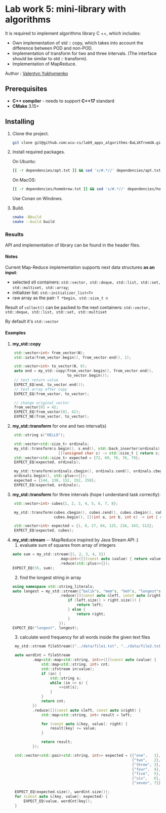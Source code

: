 # Lab work 5: mini-library with algorithms

It is required to implement algorithms library C ++, which includes:

- Own implementation of std :: copy, which takes into account the difference between POD and non-POD.
- Implementation of transform for two and three intervals. (The interface should be similar to std :: transform).
- Implementation of MapReduce.

Author : [Valentyn Yukhymenko](https://github.com/BaLiKfromUA)

## Prerequisites

- **C++ compiler** - needs to support **C++17** standard
- **CMake** 3.15+

## Installing

1. Clone the project.
    ```bash
    git clone git@github.com:ucu-cs/lab9_apps_algorithms-BaLiKfromUA.git
    ```
2. Install required packages.

   On Ubuntu:
   ```bash
   [[ -r dependencies/apt.txt ]] && sed 's/#.*//' dependencies/apt.txt | xargs sudo apt-get install -y
   ```
   On MacOS:
   ```bash
   [[ -r dependencies/homebrew.txt ]] && sed 's/#.*//' dependencies/homebrew.txt | xargs brew install
   ```
   Use Conan on Windows.
3. Build.
    ```bash
    cmake -Bbuild
    cmake --build build
    ```

### Results

API and implementation of library can be found in the header files.

#### Notes

Current Map-Reduce implementation supports next data structures **as an input**:
- selected stl containers: `std::vector, std::deque, std::list, std::set, std::multiset, std::array`;
- initializer list: `std::initializer_list<T>`
- raw array as the pair: `T *begin, std::size_t n`

Result of `collect()` can be packed to the next containers: `std::vector, std::deque, std::list, std::set, std::multiset`

By default it's `std::vector`

#### Examples

1. **my_std::copy**
```cpp
    std::vector<int> from_vector(N);
    std::iota(from_vector.begin(), from_vector.end(), 1);

    std::vector<int> to_vector(N, 0);
    auto end = my_std::copy(from_vector.begin(), from_vector.end(),
                            to_vector.begin());
    // test return value
    EXPECT_EQ(end, to_vector.end());
    // test array after copy
    EXPECT_EQ(from_vector, to_vector);

    // change original vector
    from_vector[0] = 42;
    EXPECT_EQ(from_vector[0], 42);
    EXPECT_NE(from_vector, to_vector);
```

2. **my_std::transform** for one and two interval(s)
```cpp
    std::string s("HELLO");

    std::vector<std::size_t> ordinals;
    my_std::transform(s.begin(), s.end(), std::back_inserter(ordinals),
                        [](unsigned char c) -> std::size_t { return c; });
    std::vector<std::size_t> expected = {72, 69, 76, 76, 79};
    EXPECT_EQ(expected, ordinals);

    my_std::transform(ordinals.cbegin(), ordinals.cend(), ordinals.cbegin(),
    ordinals.begin(), std::plus<>{});
    expected = {144, 138, 152, 152, 158};
    EXPECT_EQ(expected, ordinals);
```
3. **my_std::transform** for three intervals (hope I understand task correctly):
```cpp
    std::vector<int> cubes{1, 2, 3, 4, 5, 6, 7, 8};

    my_std::transform(cubes.cbegin(), cubes.cend(), cubes.cbegin(), cubes.cbegin(),
                      cubes.begin(), [](int a, int b, int c) -> int { return a * b * c; });

    std::vector<int> expected = {1, 8, 27, 64, 125, 216, 343, 512};
    EXPECT_EQ(expected, cubes);
```
4. **my_std::stream** -- MapReduce inspired by Java Stream API :)
   1. evaluate sum of squares from array of integers
   ```cpp
   auto sum = my_std::stream({1, 2, 3, 4, 5})
                        .map<int>([](const auto &value) { return value * value; })
                        .reduce(std::plus<>{});
   EXPECT_EQ(55, sum);
   ```
   2. find the longest string in array
   ```cpp
   using namespace std::string_literals;
   auto longest = my_std::stream({"balik"s, "mem"s, "heh"s, "longest"s, "test"s, "stream"s})
                        .reduce([](const auto &left, const auto &right) {
                            if (left.size() > right.size()) {
                                return left;
                            } else {
                                return right;
                            }
                        });
   EXPECT_EQ("longest", longest);
   ```
   3. calculate word frequency for all words inside the given text files
   ```cpp
    my_std::stream fileStream({"../data/file1.txt", "../data/file2.txt", "../data/file3.txt"});

    auto wordCnt = fileStream
            .map<std::map<std::string, int>>([](const auto &value) {
                std::map<std::string, int> cnt;
                std::ifstream in(value);
                if (in) {
                    std::string s;
                    while (in >> s) {
                        ++cnt[s];
                    }
                }
                return cnt;
            })
            .reduce([](const auto &left, const auto &right) {
                std::map<std::string, int> result = left;

                for (const auto &[key, value]: right) {
                    result[key] += value;
                }

                return result;
            });

    std::vector<std::pair<std::string, int>> expected = {{"one",   1},
                                                         {"two",   2},
                                                         {"three", 3},
                                                         {"four",  4},
                                                         {"five",  5},
                                                         {"six",   6},
                                                         {"seven", 7}};

    EXPECT_EQ(expected.size(), wordCnt.size());
    for (const auto &[key, value]: expected) {
        EXPECT_EQ(value, wordCnt[key]);
    }
   ```